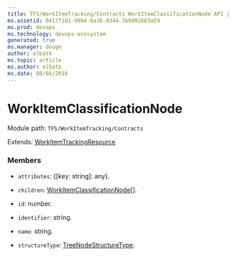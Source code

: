 ```yaml
---
title: TFS/WorkItemTracking/Contracts WorkItemClassificationNode API | Extensions for Azure DevOps Services
ms.assetid: 0417f101-9984-0a36-0344-1b9d02663a59
ms.prod: devops
ms.technology: devops-ecosystem
generated: true
ms.manager: douge
author: elbatk
ms.topic: article
ms.author: elbatk
ms.date: 08/04/2016
---
```


# WorkItemClassificationNode

Module path: `TFS/WorkItemTracking/Contracts`

Extends: [WorkItemTrackingResource](../../../TFS/WorkItemTracking/Contracts/WorkItemTrackingResource.md)

### Members

* `attributes`: {[key: string]: any}. 

* `children`: [WorkItemClassificationNode](../../../TFS/WorkItemTracking/Contracts/WorkItemClassificationNode.md)[]. 

* `id`: number. 

* `identifier`: string. 

* `name`: string. 

* `structureType`: [TreeNodeStructureType](../../../TFS/WorkItemTracking/Contracts/TreeNodeStructureType.md). 

